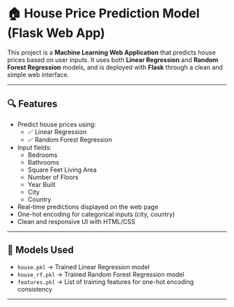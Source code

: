# 🏠 House Price Prediction Model (Flask Web App)

This project is a **Machine Learning Web Application** that predicts house prices based on user inputs. It uses both **Linear Regression** and **Random Forest Regression** models, and is deployed with **Flask** through a clean and simple web interface.

---

## 🔍 Features

- Predict house prices using:
  - ✅ Linear Regression
  - ✅ Random Forest Regression
- Input fields:
  - Bedrooms
  - Bathrooms
  - Square Feet Living Area
  - Number of Floors
  - Year Built
  - City
  - Country
- Real-time predictions displayed on the web page
- One-hot encoding for categorical inputs (city, country)
- Clean and responsive UI with HTML/CSS

---

## 🧠 Models Used

- `house.pkl` → Trained Linear Regression model
- `house_rf.pkl` → Trained Random Forest Regression model
- `features.pkl` → List of training features for one-hot encoding consistency

---